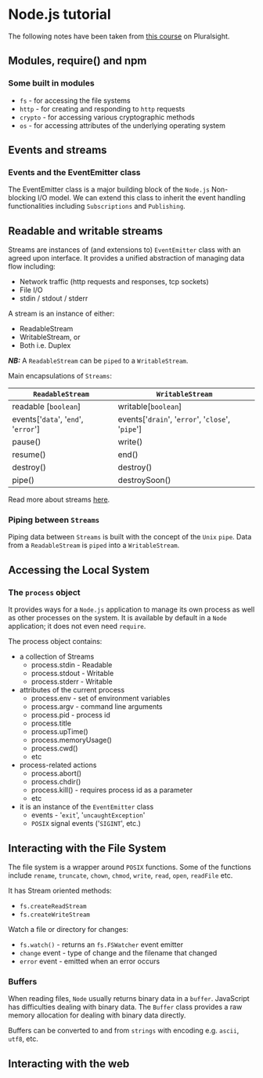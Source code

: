 # Node.js tutorial

The following notes have been taken from [this course](https://app.pluralsight.com/library/courses/node-intro/table-of-contents 'Node.js Intro') on Pluralsight.


## Modules, require() and npm
### Some built in modules
- `fs` - for accessing the file systems
- `http` - for creating and responding to `http` requests
- `crypto` - for accessing various cryptographic methods
- `os` - for accessing attributes of the underlying operating system

## Events and streams
### Events and the EventEmitter class
The EventEmitter class is a major building block of the `Node.js` Non-blocking I/O model. We can extend this class to inherit the event handling functionalities including `Subscriptions` and `Publishing`.

## Readable and writable streams
Streams are instances of (and extensions to) `EventEmitter` class with an agreed upon interface.
It provides a unified abstraction of managing data flow including:
- Network traffic (http requests and responses, tcp sockets)
- File I/O
- stdin / stdout / stderr

A stream is an instance of either:
- ReadableStream
- WritableStream, or
- Both i.e. Duplex

***NB:*** A `ReadableStream` can be `piped` to a `WritableStream`.

Main encapsulations of `Streams`:

| `ReadableStream`                   | `WritableStream`                                 
|----------------------------------- |--------------------------------------------------
| readable [`boolean`]               | writable[`boolean`]
| events['`data`', '`end`', '`error`'] | events['`drain`', '`error`', '`close`', '`pipe`']
| pause()                            | write()          
| resume()                           | end()          
| destroy()                          | destroy()          
| pipe()                             | destroySoon()          


Read more about streams [here](https://medium.freecodecamp.org/node-js-streams-everything-you-need-to-know-c9141306be93 "Node.js Streams").

### Piping between `Streams`
Piping data between `Streams` is built with the concept of the `Unix` `pipe`. Data from a `ReadableStream` is `piped` into a `WritableStream`.

## Accessing the Local System
### The `process` object
It provides ways for a `Node.js` application to manage its own process as well as other processes on the system. It is available by default in a `Node` application; it does not even need `require`.

The process object contains:
- a collection of Streams
    - process.stdin - Readable
    - process.stdout - Writable
    - process.stderr - Writable
- attributes of the current process
    - process.env - set of environment variables
    - process.argv - command line arguments
    - process.pid - process id
    - process.title
    - process.upTime()
    - process.memoryUsage()
    - process.cwd()
    - etc
- process-related actions
    - process.abort()
    - process.chdir()
    - process.kill() - requires process id as a parameter
    - etc
- it is an instance of the `EventEmitter` class
    - events - '`exit`', '`uncaughtException`'
    - `POSIX` signal events ('`SIGINT`', etc.)

## Interacting with the File System
The file system is a wrapper around `POSIX` functions. Some of the functions include `rename`, `truncate`, `chown`, `chmod`, `write`, `read`, `open`, `readFile` etc.

It has Stream oriented methods:
- `fs.createReadStream`
- `fs.createWriteStream`

Watch a file or directory for changes:
- `fs.watch()` - returns an `fs.FSWatcher` event emitter
- `change` event - type of change and the filename that changed
- `error` event - emitted when an error occurs

### Buffers
When reading files, `Node` usually returns binary data in a `buffer`. JavaScript has difficulties dealing with binary data. The `Buffer` class provides a raw memory allocation for dealing with binary data directly.

Buffers can be converted to and from `strings` with encoding e.g. `ascii`, `utf8`, etc.

## Interacting with the web

